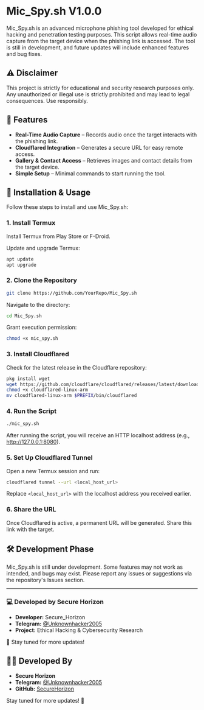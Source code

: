 # Mic_Spy.sh V1.0.0

Mic_Spy.sh is an advanced microphone phishing tool developed for ethical hacking and penetration testing purposes. This script allows real-time audio capture from the target device when the phishing link is accessed. The tool is still in development, and future updates will include enhanced features and bug fixes.

## ⚠️ Disclaimer

This project is strictly for educational and security research purposes only. Any unauthorized or illegal use is strictly prohibited and may lead to legal consequences. Use responsibly.

## 🔧 Features

- **Real-Time Audio Capture** – Records audio once the target interacts with the phishing link.
- **Cloudflared Integration** – Generates a secure URL for easy remote access.
- **Gallery & Contact Access** – Retrieves images and contact details from the target device.
- **Simple Setup** – Minimal commands to start running the tool.

## 🚀 Installation & Usage

Follow these steps to install and use Mic_Spy.sh:

### 1. Install Termux

Install Termux from Play Store or F-Droid.

Update and upgrade Termux:

```bash
apt update
apt upgrade
```

### 2. Clone the Repository

```bash
git clone https://github.com/YourRepo/Mic_Spy.sh
```

Navigate to the directory:

```bash
cd Mic_Spy.sh
```

Grant execution permission:

```bash
chmod +x mic_spy.sh
```

### 3. Install Cloudflared

Check for the latest release in the Cloudflare repository:

```bash
pkg install wget  
wget https://github.com/cloudflare/cloudflared/releases/latest/download/cloudflared-linux-arm  
chmod +x cloudflared-linux-arm  
mv cloudflared-linux-arm $PREFIX/bin/cloudflared
```

### 4. Run the Script

```bash
./mic_spy.sh
```

After running the script, you will receive an HTTP localhost address (e.g., http://127.0.0.1:8080).

### 5. Set Up Cloudflared Tunnel

Open a new Termux session and run:

```bash
cloudflared tunnel --url <local_host_url>
```

Replace `<local_host_url>` with the localhost address you received earlier.

### 6. Share the URL

Once Cloudflared is active, a permanent URL will be generated. Share this link with the target.

## 🛠️ Development Phase

Mic_Spy.sh is still under development. Some features may not work as intended, and bugs may exist. Please report any issues or suggestions via the repository's Issues section.

---

### 💻 Developed by Secure Horizon
- **Developer:** Secure_Horizon
- **Telegram:** [@Unknownhacker2005](https://t.me/Unknownhacker2005)
- **Project:** Ethical Hacking & Cybersecurity Research

🚀 Stay tuned for more updates!



## 👨‍💻 Developed By
- **Secure Horizon**
- **Telegram:** [@Unknownhacker2005](https://t.me/Unknownhacker2005)
- **GitHub:** [SecureHorizon](https://github.com/SecureHorizon)

Stay tuned for more updates! 🚀

